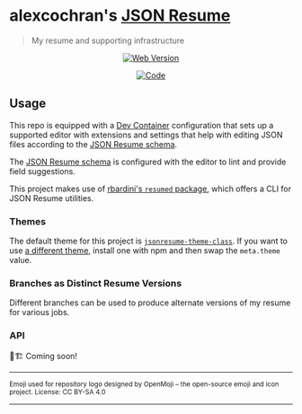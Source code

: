 # alexcochran's [JSON Resume](https://jsonresume.org/)

> My resume and supporting infrastructure

<div align="center">

[![Web Version](https://img.shields.io/badge/resume.acochran.dev-blue?style=for-the-badge&color=%23470ff4)](https://resume.acochran.dev)

[![Code](https://img.shields.io/badge/Code-%23554488?logo=gitlab&style=for-the-badge)](https://gitlab.com/alexcochran/resume)

</div>

## Usage

This repo is equipped with a [Dev Container](https://containers.dev/) configuration that sets up a supported editor with
extensions and settings that help with editing JSON files according to the [JSON Resume schema](https://jsonresume.org/schema/).

The [JSON Resume schema](https://jsonresume.org/schema/) is configured with the editor to lint and provide field suggestions.

This project makes use of [rbardini's `resumed` package](https://github.com/rbardini/resumed), which offers a CLI for JSON Resume utilities.

### Themes

The default theme for this project is [`jsonresume-theme-class`](https://github.com/jsonresume/jsonresume-theme-class). If you
want to use [a different theme](https://jsonresume.org/themes/), install one with npm and then swap the `meta.theme` value.

### Branches as Distinct Resume Versions

Different branches can be used to produce alternate versions of my resume for various jobs.

### API

🚧🏗️ Coming soon!

---

<sub>Emoji used for repository logo designed by OpenMoji – the open-source emoji and icon project. License: CC BY-SA 4.0</sub>

---

